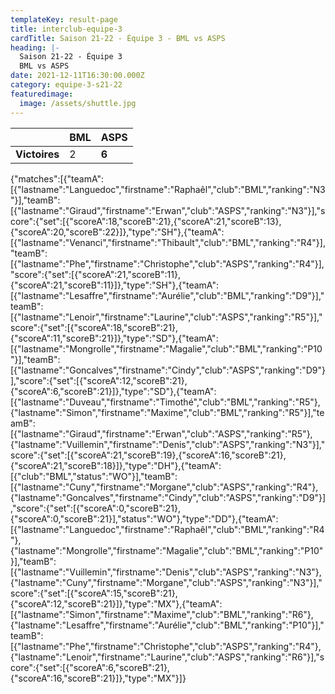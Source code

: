 ```yaml
---
templateKey: result-page
title: interclub-equipe-3
cardTitle: Saison 21-22 - Équipe 3 - BML vs ASPS
heading: |-
  Saison 21-22 - Équipe 3
  BML vs ASPS
date: 2021-12-11T16:30:00.000Z
category: equipe-3-s21-22
featuredimage:
  image: /assets/shuttle.jpg
---
```

|               | BML   | ASPS |
| ------------- | ----- | --- |
| **Victoires** | 2 | **6**   |

<scoreboard>{"matches":[{"teamA":[{"lastname":"Languedoc","firstname":"Raphaêl","club":"BML","ranking":"N3"}],"teamB":[{"lastname":"Giraud","firstname":"Erwan","club":"ASPS","ranking":"N3"}],"score":{"set":[{"scoreA":18,"scoreB":21},{"scoreA":21,"scoreB":13},{"scoreA":20,"scoreB":22}]},"type":"SH"},{"teamA":[{"lastname":"Venanci","firstname":"Thibault","club":"BML","ranking":"R4"}],"teamB":[{"lastname":"Phe","firstname":"Christophe","club":"ASPS","ranking":"R4"}],"score":{"set":[{"scoreA":21,"scoreB":11},{"scoreA":21,"scoreB":11}]},"type":"SH"},{"teamA":[{"lastname":"Lesaffre","firstname":"Aurélie","club":"BML","ranking":"D9"}],"teamB":[{"lastname":"Lenoir","firstname":"Laurine","club":"ASPS","ranking":"R5"}],"score":{"set":[{"scoreA":18,"scoreB":21},{"scoreA":11,"scoreB":21}]},"type":"SD"},{"teamA":[{"lastname":"Mongrolle","firstname":"Magalie","club":"BML","ranking":"P10"}],"teamB":[{"lastname":"Goncalves","firstname":"Cindy","club":"ASPS","ranking":"D9"}],"score":{"set":[{"scoreA":12,"scoreB":21},{"scoreA":6,"scoreB":21}]},"type":"SD"},{"teamA":[{"lastname":"Duveau","firstname":"Timothé","club":"BML","ranking":"R5"},{"lastname":"Simon","firstname":"Maxime","club":"BML","ranking":"R5"}],"teamB":[{"lastname":"Giraud","firstname":"Erwan","club":"ASPS","ranking":"R5"},{"lastname":"Vuillemin","firstname":"Denis","club":"ASPS","ranking":"N3"}],"score":{"set":[{"scoreA":21,"scoreB":19},{"scoreA":16,"scoreB":21},{"scoreA":21,"scoreB":18}]},"type":"DH"},{"teamA":[{"club":"BML","status":"WO"}],"teamB":[{"lastname":"Cuny","firstname":"Morgane","club":"ASPS","ranking":"R4"},{"lastname":"Goncalves","firstname":"Cindy","club":"ASPS","ranking":"D9"}],"score":{"set":[{"scoreA":0,"scoreB":21},{"scoreA":0,"scoreB":21}],"status":"WO"},"type":"DD"},{"teamA":[{"lastname":"Languedoc","firstname":"Raphaêl","club":"BML","ranking":"R4"},{"lastname":"Mongrolle","firstname":"Magalie","club":"BML","ranking":"P10"}],"teamB":[{"lastname":"Vuillemin","firstname":"Denis","club":"ASPS","ranking":"N3"},{"lastname":"Cuny","firstname":"Morgane","club":"ASPS","ranking":"N3"}],"score":{"set":[{"scoreA":15,"scoreB":21},{"scoreA":12,"scoreB":21}]},"type":"MX"},{"teamA":[{"lastname":"Simon","firstname":"Maxime","club":"BML","ranking":"R6"},{"lastname":"Lesaffre","firstname":"Aurélie","club":"BML","ranking":"P10"}],"teamB":[{"lastname":"Phe","firstname":"Christophe","club":"ASPS","ranking":"R4"},{"lastname":"Lenoir","firstname":"Laurine","club":"ASPS","ranking":"R6"}],"score":{"set":[{"scoreA":6,"scoreB":21},{"scoreA":16,"scoreB":21}]},"type":"MX"}]}</scoreboard>